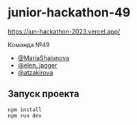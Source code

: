 # junior-hackathon-49
https://jun-hackathon-2023.vercel.app/ 

Команда №49
* [@MariaShalunova](https://t.me/MariaShalunova)
* [@elen_jagger](https://t.me/elen_jagger)
* [@atzakirova](https://t.me/atzakirova)

## Запуск проекта
```
npm install
npm run dev
```
